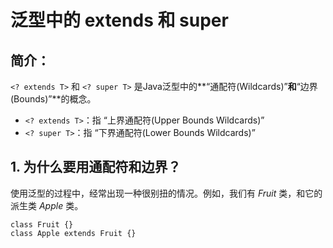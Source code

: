 # 泛型中的 extends 和 super

## 简介：

`<? extends T>` 和 `<? super T>` 是Java泛型中的**“通配符(Wildcards)”**和**“边界(Bounds)”**的概念。

* `<? extends T>`：指 “上界通配符(Upper Bounds Wildcards)”
* `<? super T>`：指 “下界通配符(Lower Bounds Wildcards)”

## 1. 为什么要用通配符和边界？

使用泛型的过程中，经常出现一种很别扭的情况。例如，我们有 _Fruit_ 类，和它的派生类 _Apple_ 类。

```
class Fruit {}
class Apple extends Fruit {}
```


